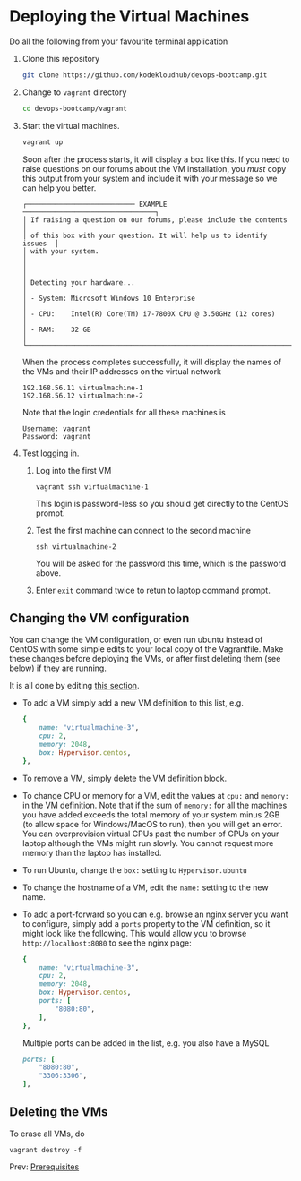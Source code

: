 # Deploying the Virtual Machines

Do all the following from your favourite terminal application

1. Clone this repository

    ```bash
    git clone https://github.com/kodekloudhub/devops-bootcamp.git
    ```

1. Change to `vagrant` directory

    ```bash
    cd devops-bootcamp/vagrant
    ```

1. Start the virtual machines.

    ```bash
    vagrant up
    ```

    Soon after the process starts, it will display a box like this. If you need to raise questions on our forums about the VM installation, you *must* copy this output from your system and include it with your message so we can help you better.

    ```text
    ┌─────────────────────────── EXAMPLE ─────────────────────────────────┐
    │ If raising a question on our forums, please include the contents    │
    │ of this box with your question. It will help us to identify issues  │
    │ with your system.                                                   │
    │                                                                     │
    │ Detecting your hardware...                                          │
    │ - System: Microsoft Windows 10 Enterprise                           │
    │ - CPU:    Intel(R) Core(TM) i7-7800X CPU @ 3.50GHz (12 cores)       │
    │ - RAM:    32 GB                                                     │
    └─────────────────────────────────────────────────────────────────────┘
    ```

    When the process completes successfully, it will display the names of the VMs and their IP addresses on the virtual network

    ```text
    192.168.56.11 virtualmachine-1
    192.168.56.12 virtualmachine-2
    ```

    Note that the login credentials for all these machines is

    ```
    Username: vagrant
    Password: vagrant
    ```

4. Test logging in.

    1. Log into the first VM

        ```
        vagrant ssh virtualmachine-1
        ```

        This login is password-less so you should get directly to the CentOS prompt.

    1. Test the first machine can connect to the second machine

        ```
        ssh virtualmachine-2
        ```

        You will be asked for the password this time, which is the password above.

    1. Enter `exit` command twice to retun to laptop command prompt.

## Changing the VM configuration

You can change the VM configuration, or even run ubuntu instead of CentOS with some simple edits to your local copy of the Vagrantfile. Make these changes before deploying the VMs, or after first deleting them (see below) if they are running.

It is all done by editing [this section](../Vagrantfile#L16-L30).

* To add a VM simply add a new VM definition to this list, e.g.

    ```ruby
    {
        name: "virtualmachine-3",
        cpu: 2,
        memory: 2048,
        box: Hypervisor.centos,
    },
    ```

* To remove a VM, simply delete the VM definition block.
* To change CPU or memory for a VM, edit the values at `cpu:` and `memory:` in the VM definition. Note that if the sum of `memory:` for all the machines you have added exceeds the total memory of your system minus 2GB (to allow space for Windows/MacOS to run), then you will get an error. You can overprovision virtual CPUs past the number of CPUs on your laptop although the VMs might run slowly. You cannot request more memory than the laptop has installed.
* To run Ubuntu, change the `box:` setting to `Hypervisor.ubuntu`
* To change the hostname of a VM, edit the `name:` setting to the new name.
* To add a port-forward so you can e.g. browse an nginx server you want to configure, simply add a `ports` property to the VM definition, so it might look like the following. This would allow you to browse `http://localhost:8080` to see the nginx page:

    ```ruby
    {
        name: "virtualmachine-3",
        cpu: 2,
        memory: 2048,
        box: Hypervisor.centos,
        ports: [
            "8080:80",
        ],
    },
    ```

    Multiple ports can be added in the list, e.g. you also have a MySQL

    ```ruby
    ports: [
        "8080:80",
        "3306:3306",
    ],
    ```

## Deleting the VMs

To erase all VMs, do

```
vagrant destroy -f
```

Prev: [Prerequisites](./01-prerequisites.md)

